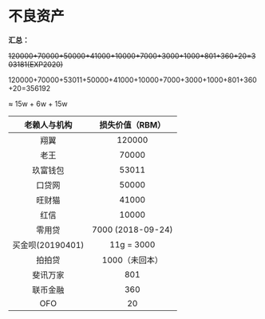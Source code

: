 # 不良资产

**汇总：**

~~120000+70000+50000+41000+10000+7000+3000+1000+801+360+20=303181(EXP2020)~~

120000+70000+53011+50000+41000+10000+7000+3000+1000+801+360+20=356192

≈ 15w + 6w + 15w

| 老赖人与机构 | 损失价值（RBM） |
| :--: | :--: |
| 翔翼 | 120000 |
| 老王 | 70000 |
| 玖富钱包 | 53011 |
| 口贷网 | 50000 |
| 旺财猫 | 41000 |
| 红信 | 10000 |
| 零用贷 | 7000 (2018-09-24) |
| 买金呗(20190401) | 11g = 3000 |
| 拍拍贷 | 1000（未回本） |
| 斐讯万家 | 801 |
| 联币金融 | 360 |
| OFO | 20 |
